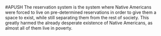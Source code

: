 #APUSH 
The reservation system is the system where Native Americans were forced to live on pre-determined reservations in order to give them a space to exist, while still separating them from the rest of society. This greatly harmed the already desperate existence of Native Americans, as almost all of them live in poverty.